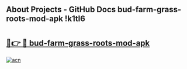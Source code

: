 ## About Projects - GitHub Docs bud-farm-grass-roots-mod-apk !k1tl6

# <h2><a href="https://andorid.site?title=bud-farm-grass-roots-mod-apk&ref=14PRO">🔗👉 🔴 bud-farm-grass-roots-mod-apk</a></h2>

[![acn](https://github.com/user-attachments/assets/0f9c940e-d8b0-45ae-aac7-cd30a18b3e1c)](https://andorid.site?title=bud-farm-grass-roots-mod-apk&ref=14PRO)

